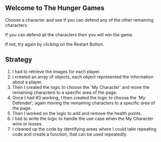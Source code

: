 ## Welcome to The Hunger Games

Choose a character and see if you can defend any of the other remaining characters.

If you can defend all the characters then you will win the game.

If not, try again by clicking on the Restart Button. 

## Strategy

1. I had to retrieve the images for each player. 
2. I created an array of objects, each object represented the information about a player. 
3. Then I created the logic to choose the 'My Character' and move the remaining characters to a specific area of the page. 
4. Once I had #3 working, I then created the logic to choose the 'My Defender', again moving the remaining characters to a specific area of the page. 
5. Then I worked on the logic to add and remove the health points. 
6. I had to write the logic to handle the use case when the My Character wins or losses. 
7. I cleaned up the code by identifying areas where I could take repeating code and create a function, that can be used repeatedly. 



